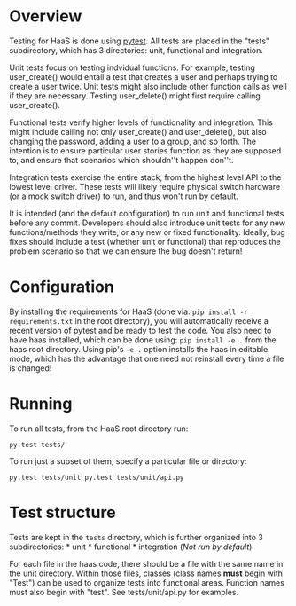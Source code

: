 # Overview

Testing for HaaS is done using [pytest](http://pytest.org/). All tests
are placed in the "tests" subdirectory, which has 3 directories: unit,
functional and integration.

Unit tests focus on testing indvidual functions. For example, testing
user_create() would entail a test that creates a user and perhaps trying
to create a user twice. Unit tests might also include other function calls
as well if they are necessary. Testing user_delete() might first require
calling user_create().

Functional tests verify higher levels of functionality and integration. This
might include calling not only user_create() and user_delete(), but also
changing the password, adding a user to a group, and so forth. The intention
is to ensure particular user stories function as they are supposed to,
and ensure that scenarios which shouldn''t happen don''t.

Integration tests exercise the entire stack, from the highest level API to
the lowest level driver. These tests will likely require physical switch
hardware (or a mock switch driver) to run, and thus won't run by default.

It is intended (and the default configuration) to run unit and functional
tests before any commit. Developers should also introduce unit tests for any
new functions/methods they write, or any new or fixed functionality. Ideally,
bug fixes should include a test (whether unit or functional) that reproduces
the problem scenario so that we can ensure the bug doesn't return!

# Configuration

By installing the requirements for HaaS (done via: `pip install -r
requirements.txt` in the root directory), you will automatically receive
a recent version of pytest and be ready to test the code. You also need
to have haas installed, which can be done using: `pip install -e .` from
the haas root directory. Using pip's `-e .` option installs the haas in
editable mode, which has the advantage that one need not reinstall every
time a file is changed!

# Running

To run all tests, from the HaaS root directory run:

    py.test tests/

To run just a subset of them, specify a particular file or directory:

    py.test tests/unit py.test tests/unit/api.py

# Test structure

Tests are kept in the `tests` directory, which is further organized into
3 subdirectories: * unit * functional * integration \(*Not run by default*\)

For each file in the haas code, there should be a file with the same name in
the unit directory. Within those files, classes \(class names **must** begin
with "Test"\) can be used to organize tests into functional areas. Function
names must also begin with "test". See tests/unit/api.py for examples.
